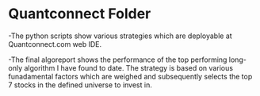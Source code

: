 # Quantconnect Folder

-The python scripts show various strategies which are deployable at Quantconnect.com web IDE.

-The final algoreport shows the performance of the top performing long-only algorithm I have found to date. The strategy is based on various funadamental factors which are weighed and subsequently selects the top 7 stocks in the defined universe to invest in. 
